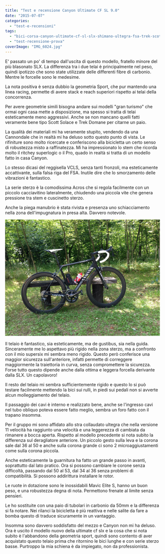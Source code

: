 ```yaml
---
title: "Test e recensione Canyon Ultimate CF SL 9.0"
date: "2015-07-07"
categories: 
  - "test-e-recensioni"
tags: 
  - "bici-corsa-canyon-ultimate-cf-sl-slx-shimano-ultegra-fsa-trek-scott"
  - "test-recensione-prova"
coverImage: "IMG_6024.jpg"
---
```


E' passato un po' di tempo dall'uscita di questo modello, fratello minore del più blasonato SLX. La differenza tra i due telai è principalmente nel peso, quindi ipotizzo che sono state utilizzate delle differenti fibre di carbonio. Mentre le forcelle sono le medesime.

La nota positiva è senza dubbio la geometria Sport, che pur mantendo una linea racing, permette di avere stack e reach superiori rispetto ai telai della concorrenza.

Per avere geometrie simili bisogna andare sui modelli "gran turismo" che ormai ogni casa mette a disposizione, ma spesso si tratta di telai esteticamente meno aggressivi. Anche se non mancano quelli fatti veramente bene tipo Scott Solace e Trek Domane per citarne un paio.

La qualità dei materiali mi ha veramente stupito, vendendo da una Cannondale che in realtà mi ha deluso sotto questo punto di vista. Le rifiniture sono molto ricercate e conferiscono alla bicicletta un certo senso di robustezza misto a raffinatezza. Mi ha impressionato lo stem che ricorda molto il ritchey superlogic o il Pro, quado in realtà si tratta di un modello fatto in casa Canyon.

Lo stesso dicasi del reggisella VCLS, senza tanti fronzoli, ma esteticamente accattivante, sulla falsa riga del FSA. Inutile dire che lo smorzamento delle vibrazioni è fantastico.

La serie sterzo è la comodissima Acros che si regola facilmente con un piccolo cacciavitino lateralmente, chiudendo una piccola vite che genera pressione tra stem e cuscinetto sterzo.

Anche la piega manubrio è stata rivista e presenza uno schiacciamento nella zona dell'impugnatura in presa alta. Davvero notevole.

[![Canyon Ultimate CF SL](images/IMG_6016.jpg)](http://alexdelli.it/wp-content/uploads/2015/07/IMG_6016.jpg)

Il telaio è fantastico, sia esteticamente, ma de gustibus, sia nella guida. Sinceramente me lo aspettavo più rigido nella zona sterzo, ma a confronto con il mio supersix mi sembra meno rigido. Questo però conferisce una maggior sicurezza sull'anteriore, infatti permette di correggere maggiormente la traiettoria in curva, senza compromettere la sicurezza. Forse tutto questo dipende anche dalla ottima e leggera forcella derivante dalla SLX. Un capolavoro!

Il resto del telaio mi sembra sufficientemente rigido e questo lo si può testare facilmente mettendo la bici sui rulli, in piedi sui pedali non si avverte alcun molleggiamento del telaio.

Il passaggio dei cavi è interno e realizzato bene, anche se l'ingresso cavi nel tubo obliquo poteva essere fatto meglio, sembra un foro fatto con il trapano insomma.

Per il gruppo mi sono affidato allo stra collaudato ultegra che nella versione 11 velocità ha raggiunto una velocità e una leggerezza di cambiata da rimanere a bocca aperta. Rispetto al modello precedente si nota subito la differenza sul deragliatore anteriore. Un piccolo gesto sulla leva e la corona sale dal 36 al 50 e anche sulla corona grande ci sono 2 microaggiustamenti come sulla corona piccola.

Anche esteticamente la guarnitura ha fatto un grande passo in avanti, soprattutto dal lato pratico. Ora si possono cambiare le corone senza difficoltà, passando dal 50 al 53, dal 34 al 36 senza problemi di compatibilità. Si possono addirittura installare le rotor.

Le ruote in dotazione sono le inossidabili Mavic Elite S, hanno un buon peso, e una robustezza degna di nota. Permettono frenate al limite senza pensieri.

Le ho sostituite con una paio di tubolari in carbonio da 50mm e la differenza si fa notare. Nei rilanci la bicicletta è più reattiva e nelle salite da fare a bomba questo di traduce sicuramente in un vantaggio.

Insomma sono davvero soddisfatto del mezzo e Canyon non mi ha deluso. Ora è uscito il modello nuovo della ultimate cf slx e la cosa che si nota subito è l'abbandono della geometria sport, quindi sono contento di aver acquistato questo telaio prima che ritornino le bici lunghe e con serie sterzo basse. Purtroppo la mia schiena è da impiegato, non da professionista.
